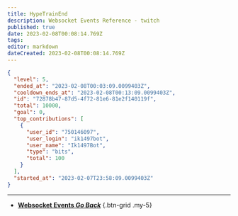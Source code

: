 ```yaml
---
title: HypeTrainEnd
description: Websocket Events Reference - twitch
published: true
date: 2023-02-08T00:08:14.769Z
tags: 
editor: markdown
dateCreated: 2023-02-08T00:08:14.769Z
---
```


```json
{
  "level": 5,
  "ended_at": "2023-02-08T00:03:09.0099403Z",
  "cooldown_ends_at": "2023-02-08T00:13:09.0099403Z",
  "id": "72878b47-87d5-4f72-81e6-81e2f140119f",
  "total": 10000,
  "goal": 0,
  "top_contributions": [
    {
      "user_id": "750146097",
      "user_login": "ik1497bot",
      "user_name": "Ik1497Bot",
      "type": "bits",
      "total": 100
    }
  ],
  "started_at": "2023-02-07T23:58:09.0099403Z"
}
```

---

- [<i class="mdi mdi-chevron-left"></i>**Websocket Events *Go Back***](/Servers-Clients/WebSocket-Server/Events)
{.btn-grid .my-5}